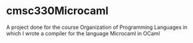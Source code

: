 # cmsc330Microcaml
A project done for the course Organization of Programming Languages in which I wrote a compiler for the language Microcaml in OCaml
